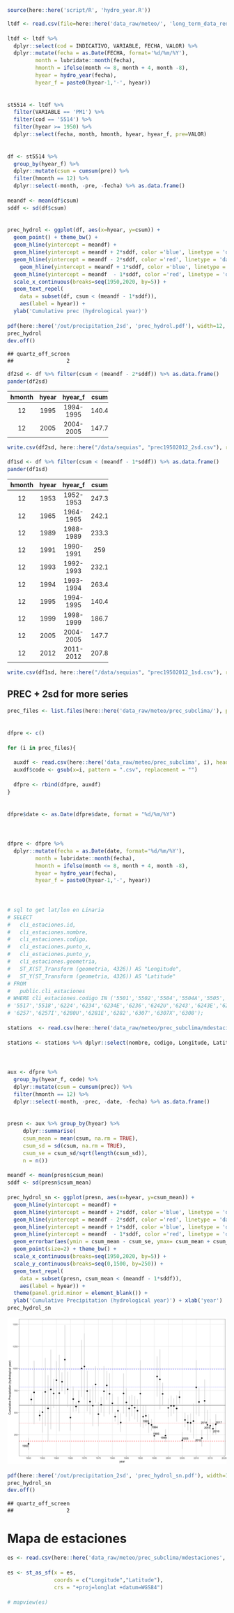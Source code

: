 ``` r
source(here::here('script/R', 'hydro_year.R'))
```

``` r
ltdf <- read.csv(file=here::here('data_raw/meteo/', 'long_term_data_rediam_data.txt'), header=T, sep=';', dec=',')

ltdf <- ltdf %>% 
  dplyr::select(cod = INDICATIVO, VARIABLE, FECHA, VALOR) %>% 
  dplyr::mutate(fecha = as.Date(FECHA, format='%d/%m/%Y'),
         month = lubridate::month(fecha),
         hmonth = ifelse(month <= 8, month + 4, month -8), 
         hyear = hydro_year(fecha),
         hyear_f = paste0(hyear-1,'-', hyear))


st5514 <- ltdf %>% 
  filter(VARIABLE == 'PM1') %>% 
  filter(cod == '5514') %>% 
  filter(hyear >= 1950) %>% 
  dplyr::select(fecha, month, hmonth, hyear, hyear_f, pre=VALOR)


df <- st5514 %>% 
  group_by(hyear_f) %>% 
  dplyr::mutate(csum = cumsum(pre)) %>% 
  filter(hmonth == 12) %>% 
  dplyr::select(-month, -pre, -fecha) %>% as.data.frame()

meandf <- mean(df$csum)
sddf <- sd(df$csum)


prec_hydrol <- ggplot(df, aes(x=hyear, y=csum)) + 
  geom_point() + theme_bw() + 
  geom_hline(yintercept = meandf) + 
  geom_hline(yintercept = meandf + 2*sddf, color ='blue', linetype = 'dashed') +
  geom_hline(yintercept = meandf - 2*sddf, color ='red', linetype = 'dashed') +
    geom_hline(yintercept = meandf + 1*sddf, color ='blue', linetype = 'dotted') +
  geom_hline(yintercept = meandf  - 1*sddf, color ='red', linetype = 'dotted') +
  scale_x_continuous(breaks=seq(1950,2020, by=5)) +
  geom_text_repel(
    data = subset(df, csum < (meandf - 1*sddf)),
    aes(label = hyear)) +
  ylab('Cumulative prec (hydrological year)')

pdf(here::here('/out/precipitation_2sd', 'prec_hydrol.pdf'), width=12, height = 9)
prec_hydrol
dev.off()
```

    ## quartz_off_screen 
    ##                 2

``` r
df2sd <- df %>% filter(csum < (meandf - 2*sddf)) %>% as.data.frame()
pander(df2sd)
```

<table style="width:46%;">
<colgroup>
<col width="12%" />
<col width="11%" />
<col width="13%" />
<col width="8%" />
</colgroup>
<thead>
<tr class="header">
<th align="center">hmonth</th>
<th align="center">hyear</th>
<th align="center">hyear_f</th>
<th align="center">csum</th>
</tr>
</thead>
<tbody>
<tr class="odd">
<td align="center">12</td>
<td align="center">1995</td>
<td align="center">1994-1995</td>
<td align="center">140.4</td>
</tr>
<tr class="even">
<td align="center">12</td>
<td align="center">2005</td>
<td align="center">2004-2005</td>
<td align="center">147.7</td>
</tr>
</tbody>
</table>

``` r
write.csv(df2sd, here::here("/data/sequias", "prec19502012_2sd.csv"), row.names = FALSE)

df1sd <- df %>% filter(csum < (meandf - 1*sddf)) %>% as.data.frame()
pander(df1sd)
```

<table style="width:46%;">
<colgroup>
<col width="12%" />
<col width="11%" />
<col width="13%" />
<col width="8%" />
</colgroup>
<thead>
<tr class="header">
<th align="center">hmonth</th>
<th align="center">hyear</th>
<th align="center">hyear_f</th>
<th align="center">csum</th>
</tr>
</thead>
<tbody>
<tr class="odd">
<td align="center">12</td>
<td align="center">1953</td>
<td align="center">1952-1953</td>
<td align="center">247.3</td>
</tr>
<tr class="even">
<td align="center">12</td>
<td align="center">1965</td>
<td align="center">1964-1965</td>
<td align="center">242.1</td>
</tr>
<tr class="odd">
<td align="center">12</td>
<td align="center">1989</td>
<td align="center">1988-1989</td>
<td align="center">233.3</td>
</tr>
<tr class="even">
<td align="center">12</td>
<td align="center">1991</td>
<td align="center">1990-1991</td>
<td align="center">259</td>
</tr>
<tr class="odd">
<td align="center">12</td>
<td align="center">1993</td>
<td align="center">1992-1993</td>
<td align="center">232.1</td>
</tr>
<tr class="even">
<td align="center">12</td>
<td align="center">1994</td>
<td align="center">1993-1994</td>
<td align="center">263.4</td>
</tr>
<tr class="odd">
<td align="center">12</td>
<td align="center">1995</td>
<td align="center">1994-1995</td>
<td align="center">140.4</td>
</tr>
<tr class="even">
<td align="center">12</td>
<td align="center">1999</td>
<td align="center">1998-1999</td>
<td align="center">186.7</td>
</tr>
<tr class="odd">
<td align="center">12</td>
<td align="center">2005</td>
<td align="center">2004-2005</td>
<td align="center">147.7</td>
</tr>
<tr class="even">
<td align="center">12</td>
<td align="center">2012</td>
<td align="center">2011-2012</td>
<td align="center">207.8</td>
</tr>
</tbody>
</table>

``` r
write.csv(df1sd, here::here("/data/sequias", "prec19502012_1sd.csv"), row.names = FALSE)
```

PREC + 2sd for more series
--------------------------

``` r
prec_files <- list.files(here::here('data_raw/meteo/prec_subclima/'), pattern="*.csv")


dfpre <- c() 

for (i in prec_files){
  
  auxdf <- read.csv(here::here('data_raw/meteo/prec_subclima', i), header = TRUE, sep=";")
  auxdf$code <- gsub(x=i, pattern = ".csv", replacement = "")
  
  dfpre <- rbind(dfpre, auxdf)
} 
  

dfpre$date <- as.Date(dfpre$date, format = "%d/%m/%Y")



dfpre <- dfpre %>% 
  dplyr::mutate(fecha = as.Date(date, format='%d/%m/%Y'),
         month = lubridate::month(fecha),
         hmonth = ifelse(month <= 8, month + 4, month -8), 
         hyear = hydro_year(fecha),
         hyear_f = paste0(hyear-1,'-', hyear))



# sql to get lat/lon en Linaria
# SELECT 
#   cli_estaciones.id, 
#   cli_estaciones.nombre, 
#   cli_estaciones.codigo, 
#   cli_estaciones.punto_x, 
#   cli_estaciones.punto_y, 
#   cli_estaciones.geometria, 
#   ST_X(ST_Transform (geometria, 4326)) AS "Longitude",
#   ST_Y(ST_Transform (geometria, 4326)) AS "Latitude"
# FROM 
#   public.cli_estaciones 
# WHERE cli_estaciones.codigo IN ('5501','5502','5504','5504A','5505','5509','5509A','5511E',
# '5517','5518','6224','6234','6234E','6236','6242U','6243','6243E','6248','6251','6252','6253',
# '6257','6257I','6280U','6281E','6282','6307','6307X','6308');

stations  <- read.csv(here::here('data_raw/meteo/prec_subclima/mdestaciones', 'estaciones_latlong.csv'), header=TRUE, sep=";")

stations <- stations %>% dplyr::select(nombre, codigo, Longitude, Latitude)



aux <- dfpre %>% 
  group_by(hyear_f, code) %>% 
  dplyr::mutate(csum = cumsum(prec)) %>% 
  filter(hmonth == 12) %>% 
  dplyr::select(-month, -prec, -date, -fecha) %>% as.data.frame()


presn <- aux %>% group_by(hyear) %>% 
     dplyr::summarise(
     csum_mean = mean(csum, na.rm = TRUE),
     csum_sd = sd(csum, na.rm = TRUE), 
     csum_se = csum_sd/sqrt(length(csum_sd)), 
     n = n()) 

meandf <- mean(presn$csum_mean)
sddf <- sd(presn$csum_mean)

prec_hydrol_sn <- ggplot(presn, aes(x=hyear, y=csum_mean)) + 
  geom_hline(yintercept = meandf) + 
  geom_hline(yintercept = meandf + 2*sddf, color ='blue', linetype = 'dashed') +
  geom_hline(yintercept = meandf - 2*sddf, color ='red', linetype = 'dashed') +
  geom_hline(yintercept = meandf + 1*sddf, color ='blue', linetype = 'dotted') +
  geom_hline(yintercept = meandf  - 1*sddf, color ='red', linetype = 'dotted') +
  geom_errorbar(aes(ymin = csum_mean - csum_se, ymax= csum_mean + csum_se), width=.1, colour='gray') +
  geom_point(size=2) + theme_bw() +
  scale_x_continuous(breaks=seq(1950,2020, by=5)) +
  scale_y_continuous(breaks=seq(0,1500, by=250)) +
  geom_text_repel(
    data = subset(presn, csum_mean < (meandf - 1*sddf)),
    aes(label = hyear)) +
  theme(panel.grid.minor = element_blank()) +
  ylab('Cumulative Precipitation (hydrological year)') + xlab('year')
prec_hydrol_sn
```

![](explore_prec_longterm_files/figure-markdown_github/unnamed-chunk-3-1.png)

``` r
pdf(here::here('/out/precipitation_2sd', 'prec_hydrol_sn.pdf'), width=12, height = 7)
prec_hydrol_sn
dev.off()
```

    ## quartz_off_screen 
    ##                 2

Mapa de estaciones
==================

``` r
es <- read.csv(here::here('data_raw/meteo/prec_subclima/mdestaciones', 'estaciones_latlong.csv'), header=TRUE, sep=";")

es <- st_as_sf(x = es, 
               coords = c("Longitude","Latitude"), 
               crs = "+proj=longlat +datum=WGS84")

# mapview(es)
```
